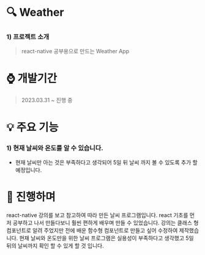 # :mag: Weather

### 1) 프로젝트 소개
>react-native 공부용으로 만드는 Weather App

# :watch: 개발기간
>2023.03.31 ~ 진행 중

# :bulb: 주요 기능
### 1) 현재 날씨와 온도를 알 수 있습니다.
* 현재 날씨만 아는 것은 부족하다고 생각되어 5일 뒤 날씨 까지 볼 수 있도록 추가 할 예정입니다.

# :wrench: 진행하며
react-native 강의를 보고 참고하여 따라 만든 날씨 프로그램입니다.
react 기초를 먼저 공부하고 나서 만들다보니 훨씬 편하게 배우며 만들 수 있었습니다.
강의는 클래스 형 컴포넌트로 알려 주었지만 전에 배운 함수형 컴포넌트로 만들고 싶어 수정하여 제작했습니다.
현재 날씨와 온도만을 위한 날씨 프로그램은 실용성이 부족하다고 생각했고 5일 뒤의 날씨까지 확인 할 수 있게
할 것 입니다.
